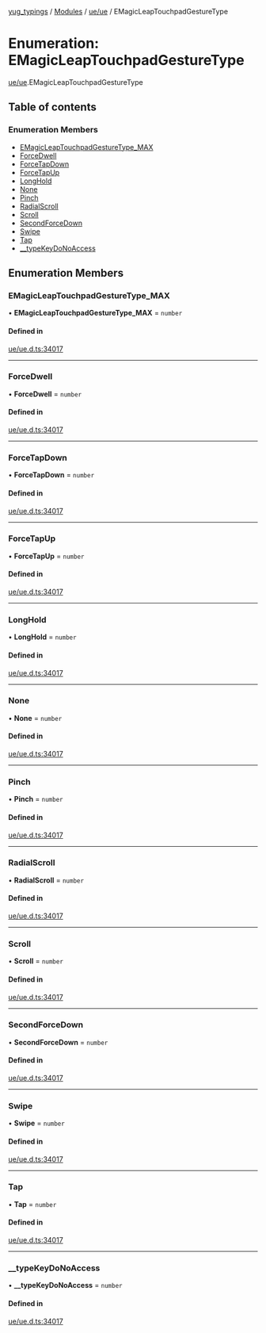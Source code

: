 [yug_typings](../README.md) / [Modules](../modules.md) / [ue/ue](../modules/ue_ue.md) / EMagicLeapTouchpadGestureType

# Enumeration: EMagicLeapTouchpadGestureType

[ue/ue](../modules/ue_ue.md).EMagicLeapTouchpadGestureType

## Table of contents

### Enumeration Members

- [EMagicLeapTouchpadGestureType\_MAX](ue_ue.EMagicLeapTouchpadGestureType.md#emagicleaptouchpadgesturetype_max)
- [ForceDwell](ue_ue.EMagicLeapTouchpadGestureType.md#forcedwell)
- [ForceTapDown](ue_ue.EMagicLeapTouchpadGestureType.md#forcetapdown)
- [ForceTapUp](ue_ue.EMagicLeapTouchpadGestureType.md#forcetapup)
- [LongHold](ue_ue.EMagicLeapTouchpadGestureType.md#longhold)
- [None](ue_ue.EMagicLeapTouchpadGestureType.md#none)
- [Pinch](ue_ue.EMagicLeapTouchpadGestureType.md#pinch)
- [RadialScroll](ue_ue.EMagicLeapTouchpadGestureType.md#radialscroll)
- [Scroll](ue_ue.EMagicLeapTouchpadGestureType.md#scroll)
- [SecondForceDown](ue_ue.EMagicLeapTouchpadGestureType.md#secondforcedown)
- [Swipe](ue_ue.EMagicLeapTouchpadGestureType.md#swipe)
- [Tap](ue_ue.EMagicLeapTouchpadGestureType.md#tap)
- [\_\_typeKeyDoNoAccess](ue_ue.EMagicLeapTouchpadGestureType.md#__typekeydonoaccess)

## Enumeration Members

### EMagicLeapTouchpadGestureType\_MAX

• **EMagicLeapTouchpadGestureType\_MAX** = `number`

#### Defined in

[ue/ue.d.ts:34017](https://github.com/YugMetaverse/yug_typings/blob/25cad34/ue/ue.d.ts#L34017)

___

### ForceDwell

• **ForceDwell** = `number`

#### Defined in

[ue/ue.d.ts:34017](https://github.com/YugMetaverse/yug_typings/blob/25cad34/ue/ue.d.ts#L34017)

___

### ForceTapDown

• **ForceTapDown** = `number`

#### Defined in

[ue/ue.d.ts:34017](https://github.com/YugMetaverse/yug_typings/blob/25cad34/ue/ue.d.ts#L34017)

___

### ForceTapUp

• **ForceTapUp** = `number`

#### Defined in

[ue/ue.d.ts:34017](https://github.com/YugMetaverse/yug_typings/blob/25cad34/ue/ue.d.ts#L34017)

___

### LongHold

• **LongHold** = `number`

#### Defined in

[ue/ue.d.ts:34017](https://github.com/YugMetaverse/yug_typings/blob/25cad34/ue/ue.d.ts#L34017)

___

### None

• **None** = `number`

#### Defined in

[ue/ue.d.ts:34017](https://github.com/YugMetaverse/yug_typings/blob/25cad34/ue/ue.d.ts#L34017)

___

### Pinch

• **Pinch** = `number`

#### Defined in

[ue/ue.d.ts:34017](https://github.com/YugMetaverse/yug_typings/blob/25cad34/ue/ue.d.ts#L34017)

___

### RadialScroll

• **RadialScroll** = `number`

#### Defined in

[ue/ue.d.ts:34017](https://github.com/YugMetaverse/yug_typings/blob/25cad34/ue/ue.d.ts#L34017)

___

### Scroll

• **Scroll** = `number`

#### Defined in

[ue/ue.d.ts:34017](https://github.com/YugMetaverse/yug_typings/blob/25cad34/ue/ue.d.ts#L34017)

___

### SecondForceDown

• **SecondForceDown** = `number`

#### Defined in

[ue/ue.d.ts:34017](https://github.com/YugMetaverse/yug_typings/blob/25cad34/ue/ue.d.ts#L34017)

___

### Swipe

• **Swipe** = `number`

#### Defined in

[ue/ue.d.ts:34017](https://github.com/YugMetaverse/yug_typings/blob/25cad34/ue/ue.d.ts#L34017)

___

### Tap

• **Tap** = `number`

#### Defined in

[ue/ue.d.ts:34017](https://github.com/YugMetaverse/yug_typings/blob/25cad34/ue/ue.d.ts#L34017)

___

### \_\_typeKeyDoNoAccess

• **\_\_typeKeyDoNoAccess** = `number`

#### Defined in

[ue/ue.d.ts:34017](https://github.com/YugMetaverse/yug_typings/blob/25cad34/ue/ue.d.ts#L34017)
